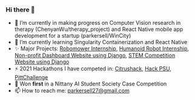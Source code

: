 ### Hi there 👋
- 🔭 I’m currently in making progress on Computer Vision research in therapy (ChenyanWu/therapy_project) and React Native mobile app development for a startup (parkersell/WinCity)
- 🌱 I’m currently learning Singularity Containerization and React Native 
- ✨ Major Projects: [Robomower Internship](https://github.com/parkersell/Robomower), [Humanoid Robot Internship](https://github.com/Tlalvani/Greeter-Robot), [Non-profit Dashboard Website using Django](https://github.com/parkersell/AttolloAdmin), [STEM Competition Website using Django](https://github.com/parkersell/stem)
- ⚡ 2021 Hackathons I have competed in: [Citrushack](https://github.com/parkersell/Citrushack), [Hack PSU](https://github.com/parkersell/HackPsu2021), [PittChallenge](https://github.com/Tlalvani/PittChallenge)
- 👯 Won **first** in a Nittany AI Student Society Case Competition
- 📫 How to reach me: parkersell27@gmail.com
<!--
**parkersell/parkersell** is a ✨ _special_ ✨ repository because its `README.md` (this file) appears on your GitHub profile.

Here are some ideas to get you started:

- 🔭 I’m currently working on ...
- 🌱 I’m currently learning ...
- 👯 I’m looking to collaborate on ...
- 🤔 I’m looking for help with ...
- 💬 Ask me about ...
- 📫 How to reach me: ...
- 😄 Pronouns: ...
- ⚡ Fun fact: ...
-->
